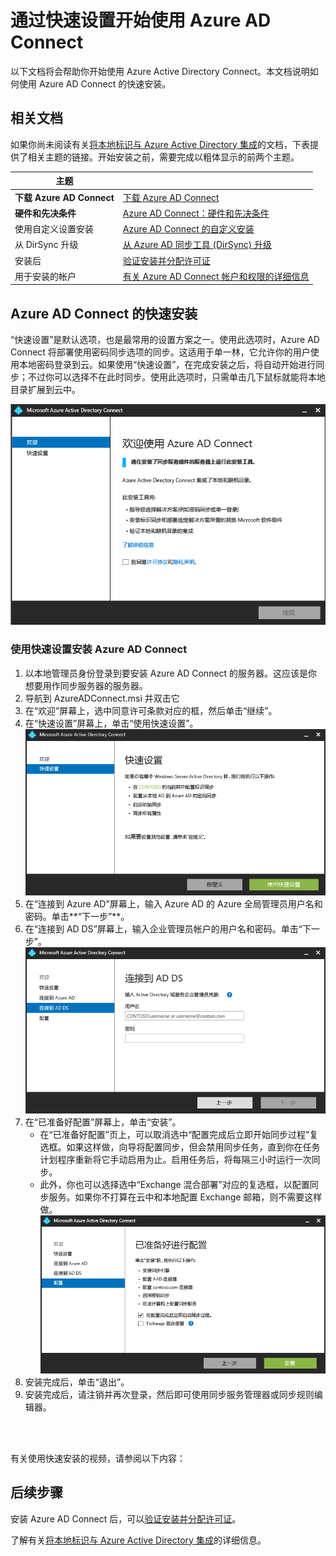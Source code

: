 <properties
	pageTitle="Azure AD Connect：开始使用快速设置 | Windows Azure"
	description="了解如何下载、安装和运行 Azure AD Connect 的设置向导。"
	services="active-directory"
	documentationCenter=""
	authors="billmath"
	manager="stevenpo"
	editor="curtand"/>

<tags
	ms.service="active-directory"
	ms.date="10/13/2015"
	wacn.date="01/29/2016"/>

# 通过快速设置开始使用 Azure AD Connect
以下文档将会帮助你开始使用 Azure Active Directory Connect。本文档说明如何使用 Azure AD Connect 的快速安装。

## 相关文档
如果你尚未阅读有关[将本地标识与 Azure Active Directory 集成](/documentation/articals/active-directory-aadconnect.md)的文档，下表提供了相关主题的链接。开始安装之前，需要完成以粗体显示的前两个主题。

| 主题 | |
| --------- | --------- |
| **下载 Azure AD Connect** | [下载 Azure AD Connect](http://go.microsoft.com/fwlink/?LinkId=615771) |
| **硬件和先决条件** | [Azure AD Connect：硬件和先决条件](/documentation/articles/active-directory-aadconnect-prerequisites) |
| 使用自定义设置安装 | [Azure AD Connect 的自定义安装](/documentation/articles/active-directory-aadconnect-get-started-custom) |
| 从 DirSync 升级 | [从 Azure AD 同步工具 (DirSync) 升级](/documentation/articles/active-directory-aadconnect-dirsync-upgrade-get-started) |
| 安装后 | [验证安装并分配许可证](/documentation/articles/active-directory-aadconnect-whats-next) |
| 用于安装的帐户 | [有关 Azure AD Connect 帐户和权限的详细信息](/documentation/articles/active-directory-aadconnect-accounts-permissions) |


## Azure AD Connect 的快速安装
“快速设置”是默认选项，也是最常用的设置方案之一。使用此选项时，Azure AD Connect 将部署使用密码同步选项的同步。这适用于单一林，它允许你的用户使用本地密码登录到云。如果使用“快速设置”，在完成安装之后，将自动开始进行同步；不过你可以选择不在此时同步。使用此选项时，只需单击几下鼠标就能将本地目录扩展到云中。

![欢迎使用 Azure AD Connect](./media/active-directory-aadconnect-get-started/welcome.png)

### 使用快速设置安装 Azure AD Connect

1. 以本地管理员身份登录到要安装 Azure AD Connect 的服务器。这应该是你想要用作同步服务器的服务器。
2. 导航到 AzureADConnect.msi 并双击它
3. 在“欢迎”屏幕上，选中同意许可条款对应的框，然后单击“继续”。
4. 在“快速设置”屏幕上，单击“使用快速设置”。
![欢迎使用 Azure AD Connect](./media/active-directory-aadconnect-get-started/express.png)
5. 在“连接到 Azure AD”屏幕上，输入 Azure AD 的 Azure 全局管理员用户名和密码。单击**“下一步”**。
6. 在“连接到 AD DS”屏幕上，输入企业管理员帐户的用户名和密码。单击“下一步”。
![欢迎使用 Azure AD Connect](./media/active-directory-aadconnect-get-started/install4.png)
7. 在“已准备好配置”屏幕上，单击“安装”。
	- 在“已准备好配置”页上，可以取消选中“配置完成后立即开始同步过程”复选框。如果这样做，向导将配置同步，但会禁用同步任务，直到你在任务计划程序重新将它手动启用为止。启用任务后，将每隔三小时运行一次同步。
	- 此外，你也可以选择选中“Exchange 混合部署”对应的复选框，以配置同步服务。如果你不打算在云中和本地配置 Exchange 邮箱，则不需要这样做。
![欢迎使用 Azure AD Connect](./media/active-directory-aadconnect-get-started/readyinstall.png)<br>
8. 安装完成后，单击“退出”。
9. 安装完成后，请注销并再次登录，然后即可使用同步服务管理器或同步规则编辑器。

<br>
<br>

有关使用快速安装的视频，请参阅以下内容：


## 后续步骤
安装 Azure AD Connect 后，可以[验证安装并分配许可证](/documentation/articles/active-directory-aadconnect-whats-next)。

了解有关[将本地标识与 Azure Active Directory 集成](/documentation/articles/active-directory-aadconnect)的详细信息。

<!---HONumber=Mooncake_0118_2016-->